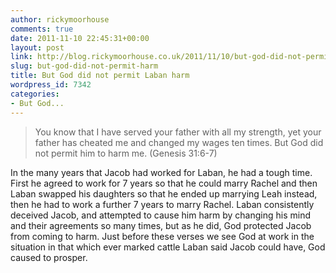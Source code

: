 ```yaml
---
author: rickymoorhouse
comments: true
date: 2011-11-10 22:45:31+00:00
layout: post
link: http://blog.rickymoorhouse.co.uk/2011/11/10/but-god-did-not-permit-harm/
slug: but-god-did-not-permit-harm
title: But God did not permit Laban harm
wordpress_id: 7342
categories:
- But God...
---
```


<blockquote>You know that I have served your father with all my strength,
yet your father has cheated me and changed my wages ten times. But God did not permit him to harm me.
(Genesis 31:6-7)</blockquote>


In the many years that Jacob had worked for Laban, he had a tough time. First he agreed to work for 7 years so that he could marry Rachel and then Laban swapped his daughters so that he ended up marrying Leah instead, then he had to work a further 7 years to marry Rachel.
Laban consistently deceived Jacob, and attempted to cause him harm by changing his mind and their agreements so many times, but as he did, God protected Jacob from coming to harm. Just before these verses we see God at work in the situation in that which ever marked cattle Laban said Jacob could have, God caused to prosper.
